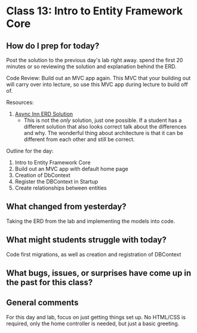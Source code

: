 # Class 13: Intro to Entity Framework Core

## How do I prep for today?
Post the solution to the previous day's lab right away. spend the first 20 minutes or so reviewing 
the solution and explanation behind the ERD. 

Code Review: Build out an MVC app again. This MVC that your building out will carry over
into lecture, so use this MVC app during lecture to build off of.

Resources:
1. [Async Inn ERD Solution](./Resources/AsyncInn2.png)
   - This is not the *only* solution, just one possible. If a student has a different solution that also
   looks correct talk about the differences and why. The wonderful thing about architecture is that it
    can be different from each other and still be correct.

Outline for the day:
1. Intro to Entity Framework Core
2. Build out an MVC app with default home page
2. Creation of DbContext
3. Register the DBContext in Startup
3. Create relationships between entities

## What changed from yesterday? 
Taking the ERD from the lab and implementing the models into code. 

## What might students struggle with today?  
Code first migrations, as well as creation and registration of DBContext

## What bugs, issues, or surprises have come up in the past for this class?


## General comments
For this day and lab, focus on just getting things set up. No HTML/CSS is required, only
the home controller is needed, but just a basic greeting. 
